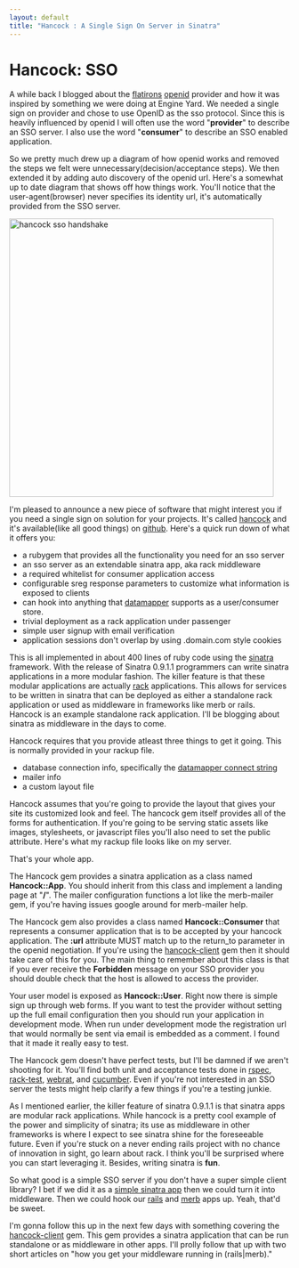 ```yaml
--- 
layout: default
title: "Hancock : A Single Sign On Server in Sinatra"
---
```


Hancock: SSO
============

A while back I blogged about the <a href="http://github.com/atmos/flatirons">flatirons</a> <a href="http://openid.net">openid</a> provider and how it was inspired by something we were doing at Engine Yard.  We needed a single sign on provider and chose to use OpenID as the sso protocol.  Since this is heavily influenced by openid I will often use the word "<strong>provider</strong>" to describe an SSO server.  I also use the word "<strong>consumer</strong>" to describe an SSO enabled application.

So we pretty much drew up a diagram of how openid works and removed the steps we felt were unnecessary(decision/acceptance steps).  We then extended it by adding auto discovery of the openid url.  Here's a somewhat up to date diagram that shows off how things work.  You'll notice that the user-agent(browser) never specifies its identity url, it's automatically provided from the SSO server. 

<img src="http://img.skitch.com/20090305-be6wwmbc4gfsi9euy3w7np31mm.jpg" alt="hancock sso handshake" height="500px" width="475px" />

I'm pleased to announce a new piece of software that might interest you if you need a single sign on solution for your projects.  It's called <a href="http://github.com/atmos/hancock">hancock</a> and it's available(like all good things) on <a href="http://github.com">github</a>.  Here's a quick run down of what it offers you:
<ul>	<li>a rubygem that provides all the functionality you need for an sso server</li>
	<li>an sso server as an extendable sinatra app, aka rack middleware</li>
	<li>a required whitelist for consumer application access</li>
	<li>configurable sreg response parameters to customize what information is exposed to clients</li>
	<li>can hook into anything that <a href="http://datamapper.org">datamapper</a> supports as a user/consumer store.</li>
	<li>trivial deployment as a rack application under passenger</li>
	<li>simple user signup with email verification</li>
        <li>application sessions don't overlap by using .domain.com style cookies</li>
</ul>

This is all implemented in about 400 lines of ruby code using the <a href="http://sinatrarb.com">sinatra</a> framework.  With the release of Sinatra 0.9.1.1 programmers can write sinatra applications in a more modular fashion.  The killer feature is that these modular applications are actually <a href="http://github.com/chneukirchen/rack/tree/master">rack</a> applications.  This allows for services to be written in sinatra that can be deployed as either a standalone rack application or used as middleware in frameworks like merb or rails.  Hancock is an example standalone rack application.  I'll be blogging about sinatra as middleware in the days to come.

Hancock requires that you provide atleast three things to get it going.  This is normally provided in your rackup file.
<ul>
	<li>database connection info, specifically the <a href="http://datamapper.org/doku.php?id=getting_started_with_datamapper#specify_your_database_connection">datamapper connect string</a></li>
	<li>mailer info</li>
	<li>a custom layout file</li>
</ul>

Hancock assumes that you're going to provide the layout that gives your site its customized look and feel.  The hancock gem itself provides all of the forms for authentication.  If you're going to be serving static assets like images, stylesheets, or javascript files you'll also need to set the public attribute.  Here's what my rackup file looks like on my server.

<script src="http://gist.github.com/82625.js"></script>

That's your whole app.

The Hancock gem provides a sinatra application as a class named <strong>Hancock::App</strong>.  You should inherit from this class and implement a landing page at "<strong>/</strong>".  The mailer configuration functions a lot like the merb-mailer gem, if you're having issues google around for merb-mailer help.

The Hancock gem also provides a class named <strong>Hancock::Consumer</strong> that represents a consumer application that is to be accepted by your hancock application.  The <strong>:url</strong> attribute MUST match up to the return_to parameter in the openid negotiation.  If you're using the <a href="http://github.com/atmos/hancock-client">hancock-client</a> gem then it should take care of this for you.  The main thing to remember about this class is that if you ever receive the <strong>Forbidden</strong> message on your SSO provider you should double check that the host is allowed to access the provider.

Your user model is exposed as <strong>Hancock::User</strong>.  Right now there is simple sign up through web forms.  If you want to test the provider without setting up the full email configuration then you should run your application in development mode.  When run under development mode the registration url that would normally be sent via email is embedded as a comment.  I found that it made it really easy to test.

The Hancock gem doesn't have perfect tests, but I'll be damned if we aren't shooting for it.  You'll find both unit and acceptance tests done in <a href="http://rspec.info">rspec</a>, <a href="http://github.com/brynary/rack-test">rack-test</a>, <a href="http://github.com/brynary/webrat">webrat</a>, and <a href="http://github.com/aslakhellesoy/cucumber">cucumber</a>.  Even if you're not interested in an SSO server the tests might help clarify a few things if you're a testing junkie.

As I mentioned earlier, the killer feature of sinatra 0.9.1.1 is that sinatra apps are modular rack applications.  While hancock is a pretty cool example of the power and simplicity of sinatra; its use as middleware in other frameworks is where I expect to see sinatra shine for the foreseeable future.  Even if you're stuck on a never ending rails project with no chance of innovation in sight, go learn about rack.  I think you'll be surprised where you can start leveraging it.  Besides, writing sinatra is <strong>fun</strong>.

So what good is a simple SSO server if you don't have a super simple client library?  I bet if we did it as a <a href="http://github.com/atmos/hancock-client">simple sinatra app</a> then we could turn it into middleware.  Then we could hook our <a href="http://github.com/atmos/hancock-client-rails">rails</a> and <a href="http://github.com/atmos/hancock-client-merb">merb</a> apps up.  Yeah, that'd be sweet.

I'm gonna follow this up in the next few days with something covering the <a href="http://github.com/atmos/hancock-client">hancock-client</a> gem.  This gem provides a sinatra application that can be run standalone or as middleware in other apps.  I'll prolly follow that up with two short articles on "how you get your middleware running in (rails|merb)."  

